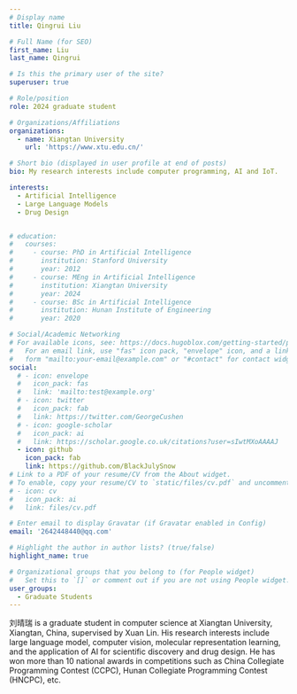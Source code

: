 ```yaml
---
# Display name
title: Qingrui Liu

# Full Name (for SEO)
first_name: Liu
last_name: Qingrui

# Is this the primary user of the site?
superuser: true

# Role/position
role: 2024 graduate student

# Organizations/Affiliations
organizations:
  - name: Xiangtan University
    url: 'https://www.xtu.edu.cn/'

# Short bio (displayed in user profile at end of posts)
bio: My research interests include computer programming, AI and IoT.

interests:
  - Artificial Intelligence
  - Large Language Models
  - Drug Design


# education:
#   courses:
#     - course: PhD in Artificial Intelligence
#       institution: Stanford University
#       year: 2012
#     - course: MEng in Artificial Intelligence
#       institution: Xiangtan University
#       year: 2024
#     - course: BSc in Artificial Intelligence
#       institution: Hunan Institute of Engineering
#       year: 2020

# Social/Academic Networking
# For available icons, see: https://docs.hugoblox.com/getting-started/page-builder/#icons
#   For an email link, use "fas" icon pack, "envelope" icon, and a link in the
#   form "mailto:your-email@example.com" or "#contact" for contact widget.
social:
  # - icon: envelope
  #   icon_pack: fas
  #   link: 'mailto:test@example.org'
  # - icon: twitter
  #   icon_pack: fab
  #   link: https://twitter.com/GeorgeCushen
  # - icon: google-scholar
  #   icon_pack: ai
  #   link: https://scholar.google.co.uk/citations?user=sIwtMXoAAAAJ
  - icon: github
    icon_pack: fab
    link: https://github.com/BlackJulySnow
# Link to a PDF of your resume/CV from the About widget.
# To enable, copy your resume/CV to `static/files/cv.pdf` and uncomment the lines below.
# - icon: cv
#   icon_pack: ai
#   link: files/cv.pdf

# Enter email to display Gravatar (if Gravatar enabled in Config)
email: '2642448440@qq.com'

# Highlight the author in author lists? (true/false)
highlight_name: true

# Organizational groups that you belong to (for People widget)
#   Set this to `[]` or comment out if you are not using People widget.
user_groups:
  - Graduate Students
---
```


 刘晴瑞 is a graduate student in computer science at Xiangtan University, Xiangtan, China, supervised by Xuan Lin. His research interests include large language model, computer vision, molecular representation learning, and the application of AI for scientific discovery and drug design. He has won more than 10 national awards in competitions such as China Collegiate Programming Contest (CCPC), Hunan Collegiate Programming Contest (HNCPC), etc.
